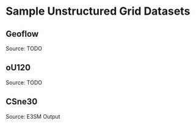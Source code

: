 # Sample Unstructured Grid Datasets

## Geoflow

Source: TODO

## oU120

Source: TODO

## CSne30

Source: E3SM Output
